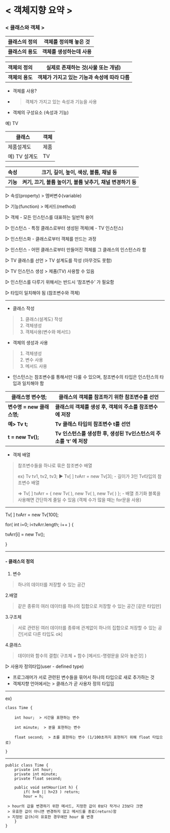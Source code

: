 # < 객체지향 요약 > 

### < 클래스와 객체 >


| 클래스의 정의     | 객체를 정의해 놓은 것     |
|-------------|------------------|
| **클래스의 용도** | **객체를 생성하는데 사용** |

| 객체의 정의     | 실제로 존재하는 것(사물 또는 개념)     |
|-------------|------------------|
| **객체의 용도** | **객체가 가지고 있는 기능과 속성에 따라 다름** |


- 객체를 사용? 
- > 객체가 가지고 있는 속성과 기능을 사용
- 객체의 구성요소 (속성과 기능)

예) TV

|클래스|객체|
|---|---|
|제품설계도|제품|
|예) TV 설계도|TV|

| 속성     | 크기, 길이, 높이, 색상, 볼륨, 채널 등              |
|--------|---------------------------------------|
| **기능** | **켜기, 끄기, 볼륨 높이기, 볼륨 낮추기, 채널 변경하기 등** |


▷ 속성(property) > 멤버변수(variable)

▷ 기능(function) > 메서드(method)

▷ 객체 - 모든 인스턴스를 대표하는 일반적 용어

▷ 인스턴스 - 특정 클래스로부터 생성된 객체(예 - TV 인스턴스)

▷ 인스턴스화 - 클래스로부터 객체를 만드는 과정

▷ 인스턴스 - 어떤 클래스로부터 만들어진 객체를 그 클래스의 인스턴스라 함

▷ TV 클래스를 선언 > TV 설계도를 작성 (아무것도 못함)

▷ TV 인스턴스 생성 > 제품(TV) 사용할 수 있음

▷ 인스턴스를 다루기 위해서는 반드시 ‘참조변수’ 가 필요함

▷ 타입이 일치해야 됨 (참조변수와 객체)

---
- 클래스 작성
> 1. 클래스(설계도) 작성
> 2. 객체생성
> 3. 객체사용(변수와 메서드)

- 객체의 생성과 사용
> 1. 객체생성
> 2. 변수 사용
> 3. 메서드 사용



- 인스턴스는 참조변수를 통해서만 다룰 수 있으며, 참조변수의 타입은 인스턴스의 타입과 일치해야 함

| 클래스명 변수명;           | 클래스의 객체를 참조하기 위한 참조변수를 선언                    |
|---------------------|----------------------------------------------|
| **변수명 = new 클래스명;** | **클래스의 객체를 생성 후, 객체의 주소를 참조변수에 저장**          |
| **예> Tv t;**        | **Tv 클래스 타입의 참조변수 t를 선언**                    |
| **t = new Tv();**   | **Tv 인스턴스를 생성한 후, 생성된 Tv인스턴스의 주소를 ‘t’ 에 저장** |

- 객체 배열
>  참조변수들을 하나로 묶은 참조변수 배열
> 
>  ex) Tv tv1, tv2, tv3;  ▶ Tv[ ] tvArr = new Tv[3];  - 길이가 3인 Tv타입의 참조변수 배열
> 
>  ⇒ Tv[ ] tvArr = { new Tv( ), new Tv( ), new Tv( ) };  - 배열 초기화 블록을 사용해면 간단하게 줄일 수 있음 (객체 수가 많을 때는 for문을 사용)

---
Tv[ ] tvArr = new Tv[100];

for( int i=0; i<tvArr.length; i++ ) {

tvArr[i] = new Tv();

}

---

#### - 클래스의 정의
1. 변수
> 하나의 데이터를 저장할 수 있는 공간

2.배열
> 같은 종류의 여러 데이터를 하나의 집합으로 저장할 수 있는 공간 [같은 타입만]

3.구조체
>서로 관련된 여러 데이터를 종류에 관계없이 하나의 집합으로 저장할 수 있는 공간[서로 다른 타입도 ok]

4.클래스
>데이터와 함수의 결합( 구조체 + 함수 [메서드-명령문을 모아 놓은것] )

▷ 사용자 정의타입(user - defined type) 
- 프로그래머가 서로 관련된 변수들을 묶어서 하나의 타입으로 새로 추가하는 것
- 객체지향 언어에서는 > 클래스가 곧 사용자 정의 타입임
---
ex)

    class Time {

        int hour;  > 시간을 표현하는 변수

        int minute;  > 분을 표현하는 변수

        float second;  > 초를 표현하는 변수 (1/100초까지 표현하기 위해 float 타입으로)

    }

---

    public class Time {
        private int hour;  
        private int minute;  
        private float second;

        public void setHour(int h) {
            if( h<0 || h>23 ) return;
            hour = h;  

     > hour의 값을 변경하기 위한 메서드, 지정한 값이 0보다 작거나 23보다 크면 
     > 유효한 값이 아니면 변경하지 않고 메서드를 종료(return)함
     > 지정된 값(h)이 유효한 경우에만 hour 를 변경
        }  
    }
